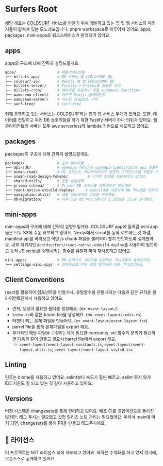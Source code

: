 # Surfers Root

해당 레포는 [COLDSURF](https://coldsurf.io) 서비스를 만들기 위해 개발하고 있는 앱 및 웹 서비스와 패키지들이 합쳐져 있는 모노레포입니다.
pnpm workspace로 이루어져 있어요.
apps, packages, mini-apps로 워크스페이스가 분리되어 있어요.

## apps
apps의 구조에 대해 간략히 설명드릴게요.

```sh
apps/                   # 애플리케이션들
├── billets-app/        # RN 모바일 앱 (COLDSURF 앱)
├── coldsurf-io/        # Nextjs 웹 앱 (COLDSURF 웹)
├── billets-server/     # Fastify + Prisma를 활용한 서버
├── billets-cron/       # 데이터를 주입하기 위한 supabase functions
├── wamuseum-client/    # 어드민 Nextjs 클라이언트
├── wamuseum-server/    # 어드민 GraphQL 서버
└── surf-tree/          # surf-tree
```

현재 운영하고 있는 서비스는 COLDSURF라는 웹과 앱 서비스 두개가 있어요.
또한, 데이터를 전달하고 여러 DB 상호작용을 하기 위한 Fastify 서버가 하나 띄워져 있어요.
웹 클라이언트와 서버는 모두 aws serverless와 lambda 기반으로 배포하고 있어요.

## packages
packages의 구조에 대해 간략히 설명드릴게요.

```sh
packages/               # 공유 패키지들
├── api-sdk/            # openapi-fetch와 openapi-typescript로 api 호출부를 관리해요.
├── ocean-road/         # UI 컴포넌트 라이브러리이자 일종의 디자인시스템 역할도 수행하고 있어요.
├── ocean-road-design-tokens/         # 디자인 토큰을 자동화하고 있어요.
├── shared-utils/       # 공통 유틸리티
├── prisma-schema/      # Prisma DB 스키마를 공통적으로 관리해요
├── react-native-esbuild-deploy/     # esbuild를 사용하여 RN 미니앱을 띄우기 위한 빌드과정을 거쳐요.
├── navigation-utils/   # 공통 네비게이션 타입을 관리해요.
├── db-migration/       # 자주 쓰는 db 마이그레이션 스크립트를 코드로 관리해요.
```

## mini-apps
mini-apps의 구조에 대해 간략히 설명드릴게요.
COLDSURF app에 들어갈 mini app들은 모두 S3에 수동 배포되고 있어요.
Nextjs에서 script를 동적 로드하는 것 처럼, manifest api를 바라보고 어떤 js chunk 파일을 불러와야 할지 판단하도록 설계했어요.
내부 패키지인 `@coldsurfers/react-native-esbuild-deploy`를 사용하여 빌드하고 동적 JS script를 실행시키는 함수를 유틸화 하여 재사용하고 있어요.

```sh
mini-apps/              # RN 마이크로 서비스를 담당하는 미니앱들이 들어있어요.
├── settings-mini-app/  # 실험용으로 만든 설정 페이지에 대한 미니앱이에요.
```

## Client Conventions
react를 활용하여 컴포넌트를 만들거나, 유틸함수를 만들때에는 다음과 같은 규칙을 클라이언트단에서 사용하고 있어요.
- 먼저, 생성이 필요한 폴더를 생성해요. (ex. `event-layout/`)
- `index.ts`와 같은 barrel file을 생성해요. (ex. `event-layout/index.ts`)
- 타겟이 되는 본체 파일을 만들어요. (ex. `event-layout/event-layout.tsx`)
- barrel file을 통해 본체파일을 export 해요.
- 부가적인 해당 파일을 구성하는데에 필요한 constants, util 함수의 분리가 필요하면 다음과 같이 만들고 필요시 barrel file에서 export 해요.
  - `event-layout/event-layout.constants.ts`, `event-layout/event-layout.utils.ts`, `event-layout/event-layout.styled.tsx`

## Linting
린트는 biome를 사용하고 있어요. eslint보다 속도가 훨씬 빠르고, eslint 못지 않게 IDE 지원도 잘 되고 있는 것 같아 사용하고 있어요.

## Versions
버전 시스템은 changesets를 통해 관리하고 있어요.
배포 CI를 깃헙액션으로 돌리진 않지만, 태그 푸시는 필요했고 깃헙 릴리즈 노트 관리는 필요했어요.
따라서 main에 머지 되면, changesets를 통해 PR을 만들고 태그푸시해요.

## 📄 라이선스
이 프로젝트는 MIT 라이선스 하에 배포되고 있어요.
아직은 수익화를 하고 있지 않기에, 오픈소스로 공개하고 있어요.
